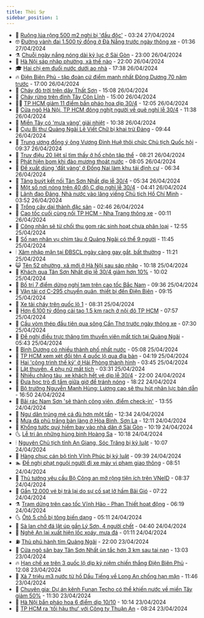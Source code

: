 ```yaml
---
title: Thời Sự
sidebar_position: 1
---
```


<!-- vnexpress-thoi-su:START -->
- 🦒 [Ruộng lúa rộng 500 m2 nghi bị &#39;đầu độc&#39;](https://vnexpress.net/ruong-lua-rong-500-m2-nghi-bi-dau-doc-4739603.html) - 03:24 27/04/2024
- 🤓 [Đường vành đai 1.500 tỷ đồng ở Đà Nẵng trước ngày thông xe](https://vnexpress.net/duong-vanh-dai-1-500-ty-dong-o-da-nang-truoc-ngay-thong-xe-4739142.html) - 01:36 27/04/2024
- ⚗️ [Chuỗi ngày nắng nóng dài kỷ lục ở Sài Gòn](https://vnexpress.net/chuoi-ngay-nang-nong-dai-ky-luc-o-sai-gon-4739003.html) - 23:00 26/04/2024
- 🌊 [Hà Nội sáp nhập phường, xã thế nào](https://vnexpress.net/ha-noi-sap-nhap-phuong-xa-the-nao-4732847.html) - 22:00 26/04/2024
- 🎓 [Hai chị em đuối nước dưới ao nhà](https://vnexpress.net/hai-chi-em-duoi-nuoc-duoi-ao-nha-4739534.html) - 17:38 26/04/2024
- 🔥 [Điện Biên Phủ - tập đoàn cứ điểm mạnh nhất Đông Dương 70 năm trước](https://vnexpress.net/dien-bien-phu-tap-doan-cu-diem-manh-nhat-dong-duong-70-nam-truoc-4737245.html) - 17:00 26/04/2024
- 🦏 [Cháy đỏ trời trên dãy Thất Sơn](https://vnexpress.net/chay-do-troi-tren-day-that-son-4739516.html) - 15:08 26/04/2024
- 👺 [Cháy rừng trên đỉnh Tây Côn Lĩnh](https://vnexpress.net/chay-rung-tren-dinh-tay-con-linh-4739512.html) - 15:00 26/04/2024
- 🧑‍🏫 [TP HCM giảm 11 điểm bắn pháo hoa dịp 30/4](https://vnexpress.net/tp-hcm-giam-11-diem-ban-phao-hoa-dip-30-4-4739487.html) - 12:05 26/04/2024
- 🚦 [Cửa ngõ Hà Nội, TP HCM đông nghịt người về quê nghỉ lễ 30/4](https://vnexpress.net/cua-ngo-ha-noi-tp-hcm-dong-nghit-nguoi-ve-que-nghi-le-30-4-4739473.html) - 11:38 26/04/2024
- 🎉 [Miền Tây có &#39;mưa vàng&#39; giải nhiệt](https://vnexpress.net/mien-tay-co-mua-vang-giai-nhiet-4739396.html) - 10:38 26/04/2024
- 🦒 [Cựu Bí thư Quảng Ngãi Lê Viết Chữ bị khai trừ Đảng](https://vnexpress.net/cuu-bi-thu-quang-ngai-le-viet-chu-bi-khai-tru-dang-4739112.html) - 09:44 26/04/2024
- 🤗 [Trung ương đồng ý ông Vương Đình Huệ thôi chức Chủ tịch Quốc hội](https://vnexpress.net/trung-uong-dong-y-ong-vuong-dinh-hue-thoi-chuc-chu-tich-quoc-hoi-4735654.html) - 09:37 26/04/2024
- 💼 [Truy điệu 20 liệt sĩ tìm thấy ở hố chôn tập thể](https://vnexpress.net/truy-dieu-20-liet-si-tim-thay-o-ho-chon-tap-the-4739297.html) - 08:21 26/04/2024
- 🤩 [Phát hiện bom khi đào mương thoát nước](https://vnexpress.net/phat-hien-bom-khi-dao-muong-thoat-nuoc-4739312.html) - 08:05 26/04/2024
- 🤡 [Đề xuất dùng &#39;đất vàng&#39; ở Đồng Nai làm khu tái định cư](https://vnexpress.net/de-xuat-dung-dat-vang-o-dong-nai-lam-khu-tai-dinh-cu-4739223.html) - 06:34 26/04/2024
- 💯 [Tăng buýt kết nối Tân Sơn Nhất dịp lễ 30/4](https://vnexpress.net/tang-buyt-ket-noi-tan-son-nhat-dip-le-30-4-4739251.html) - 05:34 26/04/2024
- 👺 [Một số nơi nóng trên 40 độ C dịp nghỉ lễ 30/4](https://vnexpress.net/mot-so-noi-nong-tren-40-do-c-dip-nghi-le-30-4-4739109.html) - 04:41 26/04/2024
- 🌮 [Lãnh đạo Đảng, Nhà nước vào lăng viếng Chủ tịch Hồ Chí Minh](https://vnexpress.net/lanh-dao-dang-nha-nuoc-vao-lang-vieng-chu-tich-ho-chi-minh-4739158.html) - 03:52 26/04/2024
- 🥸 [Trồng cây dại thành đặc sản](https://vnexpress.net/trong-cay-dai-thanh-dac-san-4738623.html) - 02:46 26/04/2024
- 🐻 [Cao tốc cuối cùng nối TP HCM - Nha Trang thông xe](https://vnexpress.net/cao-toc-cuoi-cung-noi-tp-hcm-nha-trang-thong-xe-4738882.html) - 00:11 26/04/2024
- 👀 [Công nhân sẽ từ chối thu gom rác sinh hoạt chưa phân loại](https://vnexpress.net/cong-nhan-se-tu-choi-thu-gom-rac-sinh-hoat-chua-phan-loai-4738671.html) - 12:55 25/04/2024
- 🤔 [Số nạn nhân vụ chìm tàu ở Quảng Ngãi có thể 9 người](https://vnexpress.net/so-nan-nhan-vu-chim-tau-o-quang-ngai-co-the-9-nguoi-4738908.html) - 11:45 25/04/2024
- 🕯 [Xâm nhập mặn tại ĐBSCL ngày càng gay gắt, bất thường](https://vnexpress.net/xam-nhap-man-tai-dbscl-ngay-cang-gay-gat-bat-thuong-4738770.html) - 11:21 25/04/2024
- 😺 [Tên 52 phường, xã mới ở Hà Nội sau sáp nhập](https://vnexpress.net/ten-52-phuong-xa-moi-o-ha-noi-sau-sap-nhap-4738702.html) - 10:18 25/04/2024
- 🦆 [Khách qua Tân Sơn Nhất dịp lễ 30/4 giảm hơn 10%](https://vnexpress.net/khach-qua-tan-son-nhat-dip-le-30-4-giam-hon-10-4738901.html) - 10:02 25/04/2024
- 🧰 [Bố trí 7 điểm dừng nghỉ tạm trên cao tốc Bắc Nam](https://vnexpress.net/bo-tri-7-diem-dung-nghi-tam-tren-cao-toc-bac-nam-4738790.html) - 09:36 25/04/2024
- 🦍 [Vận tải cơ C-295 chuyển quân, thiết bị đến Điện Biên](https://vnexpress.net/van-tai-co-c-295-chuyen-quan-thiet-bi-den-dien-bien-4738769.html) - 09:15 25/04/2024
- 🧰 [Xe tải cháy trên quốc lộ 1](https://vnexpress.net/xe-tai-chay-tren-quoc-lo-1-4738809.html) - 08:31 25/04/2024
- 💃 [Hơn 6.100 tỷ đồng cải tạo 1,5 km rạch ở nội đô TP HCM](https://vnexpress.net/hon-6-100-ty-dong-cai-tao-1-5-km-rach-o-noi-do-tp-hcm-4738733.html) - 07:57 25/04/2024
- 🧰 [Cầu vòm thép đầu tiên qua sông Cần Thơ trước ngày thông xe](https://vnexpress.net/cau-vom-thep-dau-tien-qua-song-can-tho-truoc-ngay-thong-xe-4738479.html) - 07:30 25/04/2024
- 🚀 [Đề nghị điều trực thăng tìm thuyền viên mất tích tại Quảng Ngãi](https://vnexpress.net/de-nghi-dieu-truc-thang-tim-thuyen-vien-mat-tich-tai-quang-ngai-4738704.html) - 05:43 25/04/2024
- 🎊 [Bình Dương có nhiều thành phố nhất nước](https://vnexpress.net/binh-duong-co-nhieu-thanh-pho-nhat-nuoc-4738649.html) - 05:08 25/04/2024
- 🤭 [TP HCM xem xét đổi tên 4 quốc lộ qua địa bàn](https://vnexpress.net/tp-hcm-xem-xet-doi-ten-4-quoc-lo-qua-dia-ban-4738665.html) - 04:19 25/04/2024
- 🤗 [Hai &#39;công trình thế kỷ&#39; ở Hải Phòng thành hình](https://vnexpress.net/hai-cong-trinh-the-ky-o-hai-phong-thanh-hinh-4738195.html) - 03:45 25/04/2024
- 🌈 [Lật thuyền, 4 phụ nữ mất tích](https://vnexpress.net/lat-thuyen-4-phu-nu-mat-tich-4738621.html) - 03:31 25/04/2024
- 🦣 [Nhiều chặng tàu, xe khách hết vé dịp lễ 30/4](https://vnexpress.net/nhieu-chang-tau-xe-khach-het-ve-dip-le-30-4-4738422.html) - 22:00 24/04/2024
- 🎡 [Đưa học trò đi tắm giữa giờ để tránh nóng](https://vnexpress.net/dua-hoc-tro-di-tam-giua-gio-de-tranh-nong-4738011.html) - 18:22 24/04/2024
- 🦏 [Bộ trưởng Nguyễn Mạnh Hùng: Lương cao sẽ thu hút nhân lực bán dẫn](https://vnexpress.net/bo-truong-nguyen-manh-hung-luong-cao-se-thu-hut-nhan-luc-ban-dan-4738447.html) - 16:50 24/04/2024
- 🎊 [Bãi rác Nam Sơn &#39;sẽ thành công viên, điểm check-in&#39;](https://vnexpress.net/bai-rac-nam-son-se-thanh-cong-vien-diem-check-in-4738428.html) - 13:55 24/04/2024
- 🫶 [Ngư dân trúng mẻ cá đù hơn một tấn](https://vnexpress.net/ngu-dan-trung-me-ca-du-hon-mot-tan-4738427.html) - 12:34 24/04/2024
- 🤔 [Mưa đá phủ trắng bản làng ở Hòa Bình, Sơn La](https://vnexpress.net/mua-da-phu-trang-ban-lang-o-hoa-binh-son-la-4738417.html) - 12:11 24/04/2024
- 🤠 [Khổng tước quý hiếm bay vào nhà dân ở Sài Gòn](https://vnexpress.net/khong-tuoc-quy-hiem-bay-vao-nha-dan-o-sai-gon-4738394.html) - 10:19 24/04/2024
- 🌜 [Lễ tri ân những hùng binh Hoàng Sa](https://vnexpress.net/le-tri-an-nhung-hung-binh-hoang-sa-4738260.html) - 10:18 24/04/2024
- 🕯 [Nguyên Chủ tịch tỉnh An Giang, Sóc Trăng bị kỷ luật](https://vnexpress.net/nguyen-chu-tich-tinh-an-giang-soc-trang-bi-ky-luat-4738391.html) - 10:07 24/04/2024
- 🤔 [Hàng chục cán bộ tỉnh Vĩnh Phúc bị kỷ luật](https://vnexpress.net/hang-chuc-can-bo-tinh-vinh-phuc-bi-ky-luat-4738364.html) - 09:39 24/04/2024
- 🏊 [Đề nghị phạt nguội người đi xe máy vi phạm giao thông](https://vnexpress.net/de-nghi-phat-nguoi-nguoi-di-xe-may-vi-pham-giao-thong-4738334.html) - 08:51 24/04/2024
- 🌮 [Thủ tướng yêu cầu Bộ Công an mở rộng tiện ích trên VNeID](https://vnexpress.net/thu-tuong-yeu-cau-bo-cong-an-mo-rong-tien-ich-tren-vneid-4738293.html) - 08:37 24/04/2024
- 🫣 [Gần 12.000 vé bị trả lại do sự cố sạt lở hầm Bãi Gió](https://vnexpress.net/gan-12-000-ve-bi-tra-lai-do-su-co-sat-lo-ham-bai-gio-4738271.html) - 07:22 24/04/2024
- ⚗️ [Trạm dừng trên cao tốc Vĩnh Hảo - Phan Thiết hoạt động](https://vnexpress.net/tram-dung-tren-cao-toc-vinh-hao-phan-thiet-hoat-dong-4738235.html) - 06:19 24/04/2024
- 🌜 [Ôtô 5 chỗ bị tông biến dạng](https://vnexpress.net/oto-5-cho-bi-tong-bien-dang-4738225.html) - 05:11 24/04/2024
- 🌁 [Sà lan chở đá lật úp gần Lý Sơn, 4 người chết](https://vnexpress.net/sa-lan-cho-da-lat-up-gan-ly-son-4-nguoi-chet-4738214.html) - 04:40 24/04/2024
- 🐲 [Nghệ An lại xuất hiện lốc xoáy, mưa đá](https://vnexpress.net/nghe-an-lai-xuat-hien-loc-xoay-mua-da-4738034.html) - 01:11 24/04/2024
- ⛽️ [Thủ phủ hành tím Quảng Ngãi](https://vnexpress.net/thu-phu-hanh-tim-quang-ngai-4737426.html) - 22:00 23/04/2024
- 🗽 [Cửa ngõ sân bay Tân Sơn Nhất ùn tắc hơn 3 km sau tai nạn](https://vnexpress.net/cua-ngo-san-bay-tan-son-nhat-un-tac-hon-3-km-sau-tai-nan-4737968.html) - 13:03 23/04/2024
- 🔥 [Hạn chế xe trên 3 quốc lộ dịp kỷ niệm chiến thắng Điện Biên Phủ](https://vnexpress.net/han-che-xe-tren-3-quoc-lo-dip-ky-niem-chien-thang-dien-bien-phu-4737959.html) - 12:08 23/04/2024
- 💯 [Xả 7 triệu m3 nước từ hồ Dầu Tiếng về Long An chống hạn mặn](https://vnexpress.net/xa-7-trieu-m3-nuoc-tu-ho-dau-tieng-ve-long-an-chong-han-man-4737952.html) - 11:46 23/04/2024
- 🦆 [Chuyên gia: Dự án kênh Funan Techo có thể khiến nước về miền Tây giảm 50%](https://vnexpress.net/chuyen-gia-du-an-kenh-funan-techo-co-the-khien-nuoc-ve-mien-tay-giam-50-4737799.html) - 11:30 23/04/2024
- 🫣 [Hà Nội bắn pháo hoa 6 điểm dịp 10/10](https://vnexpress.net/ha-noi-ban-phao-hoa-6-diem-dip-10-10-4737866.html) - 10:14 23/04/2024
- 🤡 [TP HCM ra &#39;tối hậu thư&#39; với Công ty Thuận An](https://vnexpress.net/tp-hcm-ra-toi-hau-thu-voi-cong-ty-thuan-an-4737764.html) - 08:24 23/04/2024<!-- vnexpress-thoi-su:END -->
